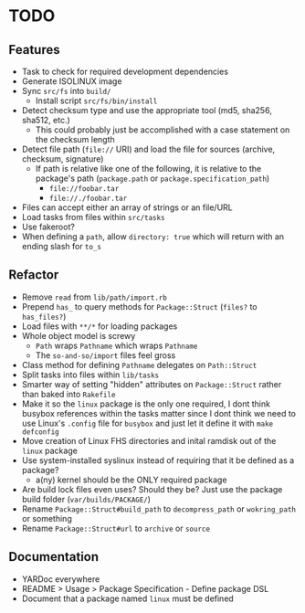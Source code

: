 # TODO

## Features

* Task to check for required development dependencies
* Generate ISOLINUX image
* Sync `src/fs` into `build/`
  * Install script `src/fs/bin/install`
* Detect checksum type and use the appropriate tool (md5, sha256, sha512, etc.)
  * This could probably just be accomplished with a case statement on the checksum length
* Detect file path (`file://` URI) and load the file for sources (archive, checksum, signature)
  * If path is relative like one of the following, it is relative to the package's path (`package.path` or `package.specification_path`)
    * `file://foobar.tar`
    * `file://./foobar.tar`
* Files can accept either an array of strings or an file/URL
* Load tasks from files within `src/tasks`
* Use fakeroot?
* When defining a `path`, allow `directory: true` which will return with an ending slash for `to_s`

## Refactor

* Remove `read` from  `lib/path/import.rb`
* Prepend `has_` to query methods for `Package::Struct` (`files?` to `has_files?`)
* Load files with `**/*` for loading packages
* Whole object model is screwy
  * `Path` wraps `Pathname` which wraps `Pathname`
  * The `so-and-so/import` files feel gross
* Class method for defining `Pathname` delegates on `Path::Struct`
* Split tasks into files within `lib/tasks`
* Smarter way of setting "hidden" attributes on `Package::Struct` rather than baked into `Rakefile`
* Make it so the `linux` package is the only one required, I dont think busybox references within
  the tasks matter since I dont think we need to use Linux's `.config` file for `busybox` and just
  let it define it with `make defconfig`
* Move creation of Linux FHS directories and inital ramdisk out of the `linux` package
* Use system-installed syslinux instead of requiring that it be defined as a package?
  * a(ny) kernel should be the ONLY required package
* Are build lock files even uses? Should they be? Just use the package build folder (`var/builds/PACKAGE/`)
* Rename `Package::Struct#build_path` to `decompress_path` or `wokring_path` or something
* Rename `Package::Struct#url` to `archive` or `source`

## Documentation

* YARDoc everywhere
* README > Usage > Package Specification - Define package DSL
* Document that a package named `linux` must be defined

